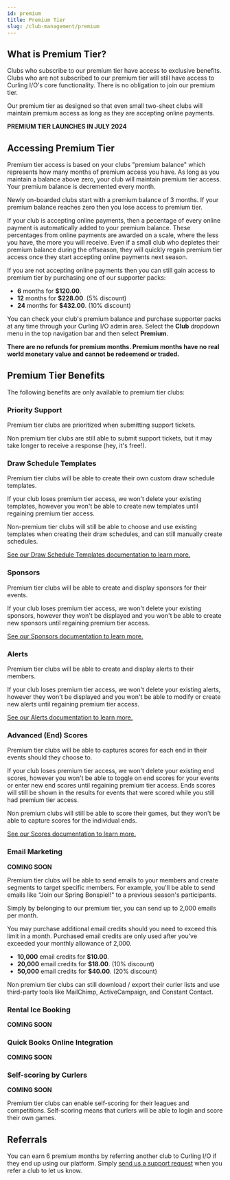 ```yaml
---
id: premium
title: Premium Tier
slug: /club-management/premium
---
```


## What is Premium Tier?

Clubs who subscribe to our premium tier have access to exclusive benefits.
Clubs who are not subscribed to our premium tier will still have access to Curling I/O's core functionality.
There is no obligation to join our premium tier.

Our premium tier as designed so that even small two-sheet clubs will maintain premium access as long as they are accepting online payments.

**PREMIUM TIER LAUNCHES IN JULY 2024**


## Accessing Premium Tier

Premium tier access is based on your clubs "premium balance" which represents how many months of premium access you have.
As long as you maintain a balance above zero, your club will maintain premium tier access.
Your premium balance is decremented every month.

Newly on-boarded clubs start with a premium balance of 3 months.
If your premium balance reaches zero then you lose access to premium tier.

If your club is accepting online payments, then a pecentage of every online payment is automatically added to your premium balance.
These percentages from online payments are awarded on a scale, where the less you have, the more you will receive.
Even if a small club who depletes their premium balance during the offseason, they will quickly regain premium tier access once they start accepting online payments next season.

If you are not accepting online payments then you can still gain access to premium tier by purchasing one of our supporter packs:
* **6** months for **$120.00**.
* **12** months for **$228.00**. (5% discount)
* **24** months for **$432.00**. (10% discount)

You can check your club's premium balance and purchase supporter packs at any time through your Curling I/O admin area.
Select the **Club** dropdown menu in the top navigation bar and then select **Premium**.

**There are no refunds for premium months. Premium months have no real world monetary value and cannot be redeemend or traded.**


## Premium Tier Benefits

The following benefits are only available to premium tier clubs:


### Priority Support

Premium tier clubs are prioritized when submitting support tickets.

Non premium tier clubs are still able to submit support tickets, but it may take longer to receive a response (hey, it's free!).


### Draw Schedule Templates

Premium tier clubs will be able to create their own custom draw schedule templates.

If your club loses premium tier access, we won't delete your existing templates, however you won't be able to create new templates until regaining premium tier access.

Non-premium tier clubs will still be able to choose and use existing templates when creating their draw schedules, and can still manually create schedules.

[See our Draw Schedule Templates documentation to learn more.](/docs/event-management/draw-schedule-templates)

### Sponsors

Premium tier clubs will be able to create and display sponsors for their events.

If your club loses premium tier access, we won't delete your existing sponsors, however they won't be displayed and you won't be able to create new sponsors until regaining premium tier access.

[See our Sponsors documentation to learn more.](/docs/club-management/sponsors)

### Alerts

Premium tier clubs will be able to create and display alerts to their members.

If your club loses premium tier access, we won't delete your existing alerts, however they won't be displayed and you won't be able to modify or create new alerts until regaining premium tier access.

[See our Alerts documentation to learn more.](/docs/club-management/alerts)


### Advanced (End) Scores

Premium tier clubs will be able to captures scores for each end in their events should they choose to.

If your club loses premium tier access, we won't delete your existing end scores, however you won't be able to toggle on end scores for your events or enter new end scores until regaining premium tier access.
Ends scores will still be shown in the results for events that were scored while you still had premium tier access.

Non premium clubs will still be able to score their games, but they won't be able to capture scores for the individual ends.

[See our Scores documentation to learn more.](/docs/event-management/scores)


### Email Marketing

**COMING SOON**

Premium tier clubs will be able to send emails to your members and create segments to target specific members.
For example, you'll be able to send emails like "Join our Spring Bonspiel!" to a previous season's participants.

Simply by belonging to our premium tier, you can send up to 2,000 emails per month.

You may purchase additional email credits should you need to exceed this limit in a month.
Purchased email credits are only used after you've exceeded your monthly allowance of 2,000.

* **10,000** email credits for **$10.00**.
* **20,000** email credits for **$18.00**. (10% discount)
* **50,000** email credits for **$40.00**. (20% discount)

Non premium tier clubs can still download / export their curler lists and use third-party tools like MailChimp, ActiveCampaign, and Constant Contact.


### Rental Ice Booking

**COMING SOON**


### Quick Books Online Integration

**COMING SOON**


### Self-scoring by Curlers

**COMING SOON**

Premium tier clubs can enable self-scoring for their leagues and competitions.
Self-scoring means that curlers will be able to login and score their own games.

## Referrals

You can earn 6 premium months by referring another club to Curling I/O if they end up using our platform.
Simply [send us a support request](/docs/club-management/support) when you refer a club to let us know.
